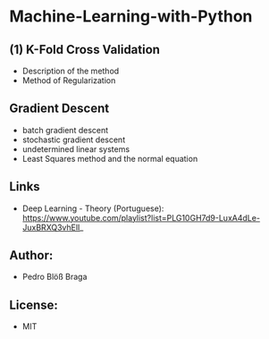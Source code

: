# Machine-Learning-with-Python

## (1) K-Fold Cross Validation
- Description of the method
- Method of Regularization

## Gradient Descent
- batch gradient descent
- stochastic gradient descent
- undetermined linear systems
- Least Squares method and the normal equation



## Links
- Deep Learning - Theory (Portuguese): https://www.youtube.com/playlist?list=PLG10GH7d9-LuxA4dLe-JuxBRXQ3vhElI_


## Author:
 - Pedro Blöß Braga
## License:
 - MIT
